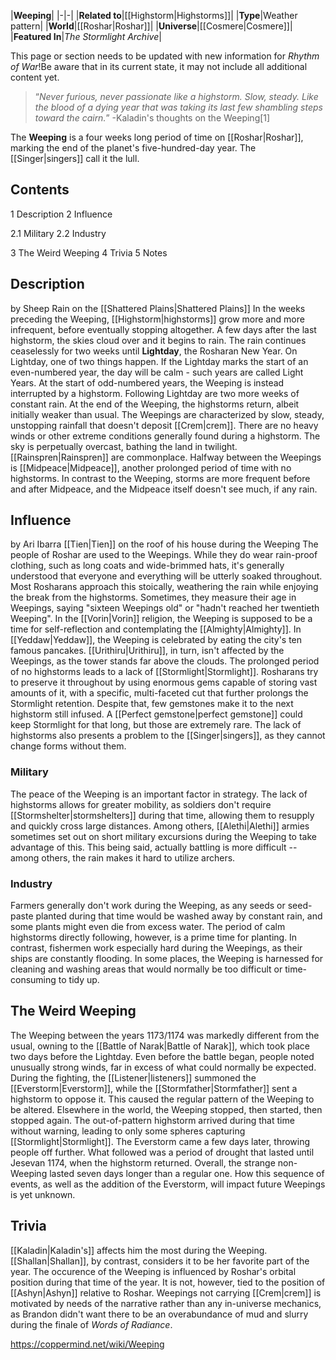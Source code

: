 |**Weeping**|
|-|-|
|**Related to**|[[Highstorm\|Highstorms]]|
|**Type**|Weather pattern|
|**World**|[[Roshar\|Roshar]]|
|**Universe**|[[Cosmere\|Cosmere]]|
|**Featured In**|*The Stormlight Archive*|

This page or section needs to be updated with new information for *Rhythm of War*!Be aware that in its current state, it may not include all additional content yet.

>“*Never furious, never passionate like a highstorm. Slow, steady. Like the blood of a dying year that was taking its last few shambling steps toward the cairn.*”
\-Kaladin's thoughts on the Weeping[1]


The **Weeping** is a four weeks long period of time on [[Roshar\|Roshar]], marking the end of the planet's five-hundred-day year. The [[Singer\|singers]] call it the lull.

## Contents

1 Description
2 Influence

2.1 Military
2.2 Industry


3 The Weird Weeping
4 Trivia
5 Notes


## Description
 by  Sheep  Rain on the [[Shattered Plains\|Shattered Plains]]
In the weeks preceding the Weeping, [[Highstorm\|highstorms]] grow more and more infrequent, before eventually stopping altogether. A few days after the last highstorm, the skies cloud over and it begins to rain. The rain continues ceaselessly for two weeks until **Lightday**, the Rosharan New Year. On Lightday, one of two things happen. If the Lightday marks the start of an even-numbered year, the day will be calm - such years are called Light Years. At the start of odd-numbered years, the Weeping is instead interrupted by a highstorm. Following Lightday are two more weeks of constant rain. At the end of the Weeping, the highstorms return, albeit initially weaker than usual.
The Weepings are characterized by slow, steady, unstopping rainfall that doesn't deposit [[Crem\|crem]]. There are no heavy winds or other extreme conditions generally found during a highstorm. The sky is perpetually overcast, bathing the land in twilight. [[Rainspren\|Rainspren]] are commonplace.
Halfway between the Weepings is [[Midpeace\|Midpeace]], another prolonged period of time with no highstorms. In contrast to the Weeping, storms are more frequent before and after Midpeace, and the Midpeace itself doesn't see much, if any rain.

## Influence
 by  Ari Ibarra  [[Tien\|Tien]] on the roof of his house during the Weeping
The people of Roshar are used to the Weepings. While they do wear rain-proof clothing, such as long coats and wide-brimmed hats, it's generally understood that everyone and everything will be utterly soaked throughout. Most Rosharans approach this stoically, weathering the rain while enjoying the break from the highstorms. Sometimes, they measure their age in Weepings, saying "sixteen Weepings old" or "hadn't reached her twentieth Weeping".
In the [[Vorin\|Vorin]] religion, the Weeping is supposed to be a time for self-reflection and contemplating the [[Almighty\|Almighty]]. In [[Yeddaw\|Yeddaw]], the Weeping is celebrated by eating the city's ten famous pancakes. [[Urithiru\|Urithiru]], in turn, isn't affected by the Weepings, as the tower stands far above the clouds.
The prolonged period of no highstorms leads to a lack of [[Stormlight\|Stormlight]]. Rosharans try to preserve it throughout by using enormous gems capable of storing vast amounts of it, with a specific, multi-faceted cut that further prolongs the Stormlight retention. Despite that, few gemstones make it to the next highstorm still infused. A [[Perfect gemstone\|perfect gemstone]] could keep Stormlight for that long, but those are extremely rare. The lack of highstorms also presents a problem to the [[Singer\|singers]], as they cannot change forms without them.

### Military
The peace of the Weeping is an important factor in strategy. The lack of highstorms allows for greater mobility, as soldiers don't require [[Stormshelter\|stormshelters]] during that time, allowing them to resupply and quickly cross large distances. Among others, [[Alethi\|Alethi]] armies sometimes set out on short military excursions during the Weeping to take advantage of this. This being said, actually battling is more difficult -- among others, the rain makes it hard to utilize archers.

### Industry
Farmers generally don't work during the Weeping, as any seeds or seed-paste planted during that time would be washed away by constant rain, and some plants might even die from excess water. The period of calm highstorms directly following, however, is a prime time for planting. In contrast, fishermen work especially hard during the Weepings, as their ships are constantly flooding.
In some places, the Weeping is harnessed for cleaning and washing areas that would normally be too difficult or time-consuming to tidy up.

## The Weird Weeping
The Weeping between the years 1173/1174 was markedly different from the usual, owning to the [[Battle of Narak\|Battle of Narak]], which took place two days before the Lightday. Even before the battle began, people noted unusually strong winds, far in excess of what could normally be expected. During the fighting, the [[Listener\|listeners]] summoned the [[Everstorm\|Everstorm]], while the [[Stormfather\|Stormfather]] sent a highstorm to oppose it. This caused the regular pattern of the Weeping to be altered.
Elsewhere in the world, the Weeping stopped, then started, then stopped again. The out-of-pattern highstorm arrived during that time without warning, leading to only some spheres capturing [[Stormlight\|Stormlight]]. The Everstorm came a few days later, throwing people off further. What followed was a period of drought that lasted until Jesevan 1174, when the highstorm returned. Overall, the strange non-Weeping lasted seven days longer than a regular one.
How this sequence of events, as well as the addition of the Everstorm, will impact future Weepings is yet unknown.

## Trivia
[[Kaladin\|Kaladin's]]  affects him the most during the Weeping. [[Shallan\|Shallan]], by contrast, considers it to be her favorite part of the year.
The occurence of the Weeping is influenced by Roshar's orbital position during that time of the year. It is not, however, tied to the position of [[Ashyn\|Ashyn]] relative to Roshar.
Weepings not carrying [[Crem\|crem]] is motivated by needs of the narrative rather than any in-universe mechanics, as Brandon didn't want there to be an overabundance of mud and slurry during the finale of *Words of Radiance*.


https://coppermind.net/wiki/Weeping